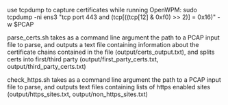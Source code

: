 use tcpdump to capture certificates while running OpenWPM:
sudo tcpdump -ni ens3 "tcp port 443 and (tcp[((tcp[12] & 0xf0) >> 2)] = 0x16)" -w $PCAP

parse_certs.sh takes as a command line argument the path to a PCAP input file to parse, and outputs a text file containing information about the certificate chains contained in the file (output/certs_output.txt), and splits certs into first/third party (output/first_party_certs.txt, output/third_party_certs.txt)

check_https.sh takes as a command line argument the path to a PCAP input file to parse, and outputs text files containing lists of https enabled sites (output/https_sites.txt, output/non_https_sites.txt)